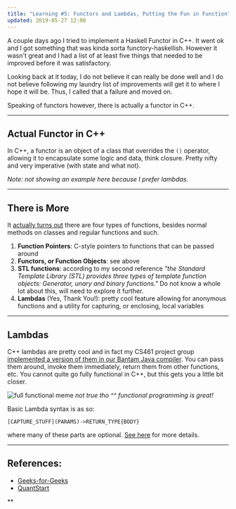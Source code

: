 ```yaml
---
title: "Learning #5: Functors and Lambdas, Putting the Fun in Function"
updated: 2019-05-27 12:00
---
```


A couple days ago I tried to implement a Haskell Functor in C++. It went ok and I got something that was kinda sorta functory-haskellish. However it wasn't great and I had a list of at least five things that needed to be improved before it was satisfactory.

Looking back at it today, I do not believe it can really be done well and I do not believe following my laundry list of improvements will get it to where I hope it will be. Thus, I called that a failure and moved on.

Speaking of functors however, there is actually a functor in C++.

***

## Actual Functor in C++

In C++, a functor is an object of a class that overrides the `()` operator, allowing it to encapsulate some logic and data, think closure. Pretty nifty and very imperative (with state and what not).

*Note: not showing an example here because I prefer lambdas.*

***

## There is More
It [actually turns out](https://www.quantstart.com/articles/Function-Objects-Functors-in-C-Part-1) there are four types of functions, besides normal methods on classes and regular functions and such.

1. **Function Pointers**: C-style pointers to functions that can be passed around
2. **Functors, or Function Objects**: see above
3. **STL functions**: according to my second reference *"the Standard Template Library (STL) provides three types of template function objects: Generator, unary and binary functions."* Do not know a whole lot about this, will need to explore it further.
4. **Lambdas** (Yes, Thank You!): pretty cool feature allowing for anonymous functions and a utility for capturing, or enclosing, local variables

***

## Lambdas

C++ lambdas are pretty cool and in fact my CS461 project group [implemented a version of them in our Bantam Java compiler](https://github.com/robertDurst/cs461proj16). You can pass them around, invoke them immediately, return them from other functions, etc. You cannot quite go fully functional in C++, but this gets you a little bit closer.

![full functional meme](https://www.fpcomplete.com/hubfs/never-go-full-functional.jpg)
*not true tho ^^ functional programming is great!*

Basic Lambda syntax is as so:
```
[CAPTURE_STUFF](PARAMS)->RETURN_TYPE{BODY}
```

where many of these parts are optional. [See here](https://docs.microsoft.com/en-us/cpp/cpp/lambda-expressions-in-cpp?view=vs-2019) for more details.

***

## References:

* [Geeks-for-Geeks](https://www.geeksforgeeks.org/functors-in-cpp/)
* [QuantStart](https://www.quantstart.com/articles/Function-Objects-Functors-in-C-Part-1)

**
